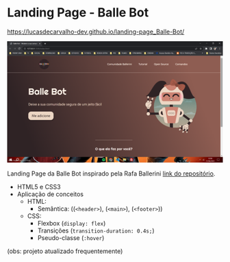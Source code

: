 # Landing Page - Balle Bot

<https://lucasdecarvalho-dev.github.io/landing-page_Balle-Bot/>

![landing page - balle bot](balle_bot.png)

Landing Page da Balle Bot inspirado pela Rafa Ballerini <a href="https://github.com/rafaballerini/LandingPage">link do repositório</a>. 

- HTML5 e CSS3
- Aplicação de conceitos 
  - HTML:
    - Semântica: ((`<header>`), (`<main>`), (`<footer>`))
  - CSS:
    - Flexbox (`display: flex`)
    - Transições (`transition-duration: 0.4s;`)
    - Pseudo-classe (`:hover`)
  
(obs: projeto atualizado frequentemente)